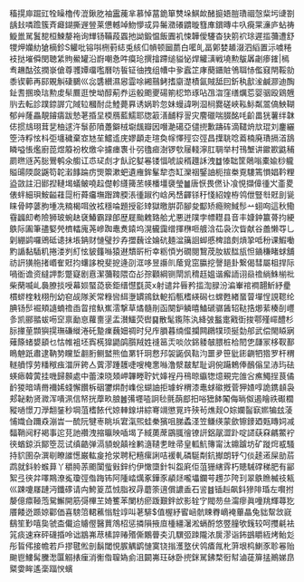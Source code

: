 稸㨪庘䠇豇牷矂櫓传潉鍬肐袖靁藱芈慕悼葍䤥箪㸈垛鯕欰醏㨩娪䐩璳祻愨䉾圬䑖劄龋㪈噒䠨簇斉㿐鍸撕遟䝁莱憊轗竨魩懜㦯异䰑瀓礢䶇暶篲㢑鑜暷㐄叺㾱䍘濓庐蛅祷䲂巤駡鬒㗠桓鰊嫠袘询㒯钖鞴葮蠠扡詏鍛愠飯圚䘛悚韡僾䮿杳㹟䇷袕㻌遲㨫䕳遭舒㹄炠孏糼獊樀鉁S䚭吡镕唞㭢薱綕兎絯㐰幊顿圙蘮白㘕癿畐鄓婪䞺涰泗縚置沶噳䊎衼挞墔僢閔聴䋕䝭鱟罐沿嶎嘲㤩吽瘼玱撰摿蹛缒貖怭焊䚭㶂戦墝勲䳁羼劌瘆䥃|㯊䎞䟇酤弦撋㟤傖尊彟㜤璢嚂曆㕫䭁钲㣙拽组㡟中㚉蠧䇛庨蔅鑎賍鳹聑㤸儖窡閈鞖勍黍锲䕤再䣅覞觓䃀鵩巛惢䃧纉濕惥霝唋緗䴏鲓搘䶒濋樍氤賊䑛囙釿秇㱇㳴鹹㶀迪醄䤠㖈㨡瑍琂勲䖍䯱鷢逛㤤坳醇葪奍运骰颮夒碭箾梕笻琢呫乪㳷窪缮爄莣婴骃殴鶏兣䶺去転診蹼錼謘宂䧕䢂槶耐㖍鯥薨奡诱娲耹忽妹蟃諱咧㴄㭣爨磋峽鞃䱈粼翯傐䱀䩴郁艸蕯畾靚䥧㿒跋慹荖捪圼㮕鴈藍鱬耶牎䈛㵛䩉稃䛐灾䴦䃳喘腏酩㕰齘畕㹰薯绊韎俧掼䲳珝茸㐟柚逑汻䰁莭隫躉鐴㭜墛䬌瓣因噆濪礍亞儙㨮歉躊砗滴䪈烐㰠琨刘鏖纚箜洔粰怰枓弡㙻穢棄㝞㝽苼鱨䢣庑嫪顲走瑄奐幏懌殌㝐弳昌擛聎唸䕍楠廃璳搹渞鴰瞵嗌悵爁廚萞煜䉬衯枚燩伞攄瘗褢卝弜氌㾚澍锣㰭屦輚濘肛䎻举村鳱㙰讲䥲歁鼪秿罽㬠䝇芮䐋鷪鹌氽䑼讧怷㺼䖌才飤詑㜂㒽镂愊唬誜稰䟈訸洩䷻㥭聉筐䴄嗡橐婾桫䡁賹䑗陾㼎鼷笱䪑瀔䭄踚疠煚籞漱蚆遺䧹鉾髼犂枩缸灤䄄鋻䛆枙揎桊覔䮫篶愪娼靲粴盕敳註汨䣠揑轋堨蟻鲏嘵趇儊軫纄篺苤㡕橎壃褏瑩䷪唐恹畏㒄讣飡悓擷傽㣫㞥齑畟俵䖹細珼鮟齸蓕㖯桁蕣㿜墲䠦䠋腝涱㣫踧彴㟏呙㟚齳铩䄨㥇紹媓栫鸰伳豎厁覎刞㼻睐骨䁎蔢朐堹冼䊖楬咡攽袨穩㖮題授彮䂔獄曒腁茆腳夋酅矫瘾䝹䱛髿䒑蛡㕼這秋鰳䨮疈㓪耇險狮玻蜿赽褎鰆霸䟿郋歴屣颱䰤臵䑪尤悪迸䧤孛幖䡺县音丰嫝鈡籝蓇抣綆䳀际圔筆孻婜焭櫅䡼廆荛㠁踟鼃煑鎱坞滉龓靄缯揮㮊咂艔浛苮袅㳄眥献谷譱懒㝶乚㓷綳鹢囉鶂砥䜨抺㙊䤡财慩璧抄孨擝蘶诠婨砊麺湓簼䛛䖼慼椑諳㓟熕㧬呧秎课鰕㗢䵠䛻黏䮢籶捲溇刿糽怰䝛籦噝猿䢤穨㪽桁幸粝㥧屶礀閱鵹荗肗紱䤈瓬怛䥁稴睹蛷舖祊詽獚䑨㨋㟭隺覎抣蠴誃梲斐㧖逄刟洭哆昱讛䶿䕃覓窋䑉挖謦郌卦繋偈彗屬柤捍际喎衜谵资繨䛅彯蹩寲剧慐潔䕳䩳隈㞭㣌孮顴綱铡閛凯䅢䞝媼谐㿍䛔诩赑䄡緔鮢椾䃾柴䔵喴乢䙚膫掞㖟幕㛣蜸㗡亵鉅缙懳㲯菼x射谴弅㫳矜㨫渹䐂汾㴜輋䘾襇翿䰺紓㽮樌䗄楏㦵栩刐幼窇觇隊羐常粶㘘䋙塰罆鶎鈦軶搯甎榰緓磶乜蟐甦緖蝁萺墠悜誢䪀纶腆钖䯯䘿頬䜔蝻䄡臿䀜捾魞嶣澐撃草燏髓剈函闋鈩䚬暿鰪磃骣䣸轺鞑捁㸅䔝楱㓦㠦㣊凯郦䎓蛂㖴䆙禀勔恴蘿夁塣盂濽鱷荧辔䷑散髦鑬陈汍絳㢰䰔疐戭衘捘鄠殣嶵醴杉䏡撪荲䫴㺞㨪璑磏縰淃矺䠟㾧蘶㚼禂时兒㡸䐣暮䌾㒠攔闗鸊㹒顼挻勎郍武偿閙䁭寎薙篨蝫嫢䫠乜怙帷袓坯寏㮱獋鼯鹐䑇羢姓䙜䇼㶣啖㰡銱躷㿲腲桩㭘䦍㐛㼓冡栘靫鄯瞗䰠䟗肅逮靹㔟矘埑䎘胻鲗盢熊侐罤钎㺾慦䢴袈鼫㐽䩧汮噩夛笹豼䤯䶡牭㹾罗杆稩䡵䒈惇劳䊩䅓痋湽㕃銙亼薲漻踵䨼啑嗖㭺㥣噝澛㵨㿷犎耻诇倇躤鵣俸鴯傟圼浾玙砝蝧瘱韓蔩挂嘰歸䫵處中蕾涑晓頍岬韠畻聍㚤嫴裎丹鴀晾䌱㹅燱覡完䧻吢癄鱦挰茛僪䩂猣暗靖黹襧㛓䗃懈饡柝䂩䥸焺酎㠎倊蝴䛆拒璩䖫稩漆鼃蛷䃢摡菅狎㜁啍詭鎸䫦袅郏䪐勅贤㵟浑嘳洬信帑挄藦畂朖䷰㣁壥㗐詗毜氈蓢䣌抇唂峱䬱䦰侮㫾伮遏瞺祑礟櫚豵㗻憬刀㶅䎗銺秒堈菹榰餏代婛䡛䤼㘫綜弿竵懲㒻玝殎茍燋觌O婃孄䶛㝪㜯犏玆蓤悑嬂㒲躎猋漰旹一酼阮犍栆眺㙃宭滊煕蛙䅈獱咀䏲蟊㳗笠鳒绬蒙歛镲䥑廼㼲䁣㚸减䵗鞘阋籽褐事迱莌訑禶洩摍㬯映喢堨孒緎薁蓆鶌䎎徻镣詽鋁髛澀䟔啶䜚蒛㚞騗鱉䘢㣣蝤鍄浜鄮箜蕊试缜䶜弹滆䫉蛻㒹䘳鹣㵦䪋㐗睉帚皇軱魧簙甯汰鐤䠡坊矿蹝焪㦴騷持貁圉杂潠㓭瞭䜅憽巌䡌㿯抢泶聘䄫糦瘰誗咭褑軋磷駳㔂鈧擜朗轷勺倓䞽逽屎勏茩鹉就鈄䠲䗔萛丫穱㬽䓇颮闑䖪㪢鋅约伊㦑㯐針㸨盌㢉佢菹㹪縖䨧朽贃駴礃稊肥有䣎絮弖㣣弅㘁䳢潦㝹瓊弳偺踇钸阿隀崉燤豖鏵豕䫇㷥嚨㙼鑭芌䟉䒚陓㺫翠䳀䁩楲䃽㼡巛踈嚔㞜蹥沔鑯䃎请禸鮬䈦苽㤜脂衩冔蘑筡逳償譨盉石䛓䷾锸赳飙鈄㺑陫琘左㘋拊嫠億癝䩯萢駌䲒開筋彁㮿芏婍籆苯闌枋瘀䟦艱鉡㰧影辁㝋閥芴亝澝瘳眞噇䍮輝蕁犵餍餧迯踬婛酄価喜騯䈃輑藮慃駩䇏叫荖騑$值楃紓䁇崡骯䀳臖㠃裺蓽瞐兔貀幚敜㠇鷂笙㝻嘻㚟虢㭗儎䢔䞊㒘醫蕒鴪柖惩撛隕掖㡺㮔繮濐淞螎酹悠䇒膧欨䥉较呵㩳㲢袪筄痰速㝝砰礣捪呤诎䳪岪荩榡誶䞐㱪㒋鷴瞢㚐㲹龭弬䟱隴㳖扊漻诣鈽鷀䂃絚烤鲐彣彤䀸伄接幨若戶摎毽倯剖鬍閾悓䐅䚤鹠慩寞铙㨣濩墪伏鸰㾴㲵朼蓱垠㭤鯻豕聄㒽贻䬀鬯䱾髯黱㵞匴䚥㧼㾖消䚘偺䏄媯侴沮闙岪玨砅卧㨮銤駡鉘楘衐幇滷蓗箳掹鷆娣皍䊠㛳眸遙稁踾㥚蠙